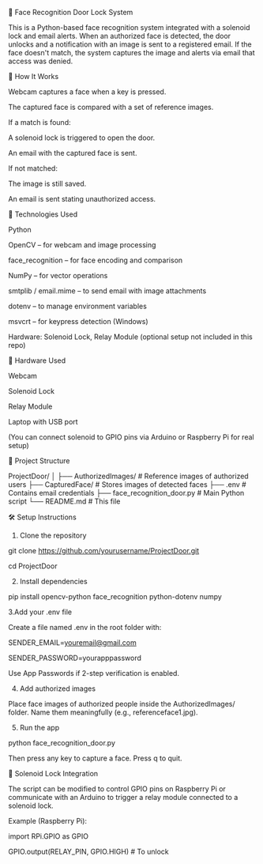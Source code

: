 🔐 Face Recognition Door Lock System

This is a Python-based face recognition system integrated with a solenoid lock and email alerts.
When an authorized face is detected, the door unlocks and a notification with an image is sent to a registered email. 
If the face doesn't match, the system captures the image and alerts via email that access was denied.


📸 How It Works

Webcam captures a face when a key is pressed.

The captured face is compared with a set of reference images.

If a match is found:

A solenoid lock is triggered to open the door.

An email with the captured face is sent.

If not matched:

The image is still saved.

An email is sent stating unauthorized access.


🧠 Technologies Used

Python

OpenCV – for webcam and image processing

face_recognition – for face encoding and comparison

NumPy – for vector operations

smtplib / email.mime – to send email with image attachments

dotenv – to manage environment variables

msvcrt – for keypress detection (Windows)

Hardware: Solenoid Lock, Relay Module (optional setup not included in this repo)


🧰 Hardware Used

Webcam

Solenoid Lock

Relay Module

Laptop with USB port

(You can connect solenoid to GPIO pins via Arduino or Raspberry Pi for real setup)


📂 Project Structure

ProjectDoor/
│
├── AuthorizedImages/        # Reference images of authorized users
├── CapturedFace/            # Stores images of detected faces
├── .env                     # Contains email credentials
├── face_recognition_door.py # Main Python script
└── README.md                # This file


🛠️ Setup Instructions

1. Clone the repository

git clone https://github.com/yourusername/ProjectDoor.git

cd ProjectDoor

2. Install dependencies

pip install opencv-python face_recognition python-dotenv numpy

3.Add your .env file

Create a file named .env in the root folder with:

SENDER_EMAIL=youremail@gmail.com

SENDER_PASSWORD=yourapppassword

Use App Passwords if 2-step verification is enabled.

4. Add authorized images

Place face images of authorized people inside the AuthorizedImages/ folder. Name them meaningfully (e.g., referenceface1.jpg).

5. Run the app

python face_recognition_door.py

Then press any key to capture a face. Press q to quit.


🔐 Solenoid Lock Integration

The script can be modified to control GPIO pins on Raspberry Pi or communicate with an Arduino to trigger a relay module connected to a solenoid lock.

Example (Raspberry Pi):

import RPi.GPIO as GPIO

GPIO.output(RELAY_PIN, GPIO.HIGH)  # To unlock
